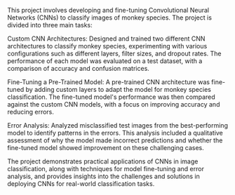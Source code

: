 This project involves developing and fine-tuning Convolutional Neural Networks (CNNs) to classify images of monkey species. The project is divided into three main tasks:

Custom CNN Architectures: Designed and trained two different CNN architectures to classify monkey species, experimenting with various configurations such as different layers, filter sizes, and dropout rates. The performance of each model was evaluated on a test dataset, with a comparison of accuracy and confusion matrices.

Fine-Tuning a Pre-Trained Model: A pre-trained CNN architecture was fine-tuned by adding custom layers to adapt the model for monkey species classification. The fine-tuned model's performance was then compared against the custom CNN models, with a focus on improving accuracy and reducing errors.

Error Analysis: Analyzed misclassified test images from the best-performing model to identify patterns in the errors. This analysis included a qualitative assessment of why the model made incorrect predictions and whether the fine-tuned model showed improvement on these challenging cases.

The project demonstrates practical applications of CNNs in image classification, along with techniques for model fine-tuning and error analysis, and provides insights into the challenges and solutions in deploying CNNs for real-world classification tasks.






